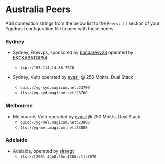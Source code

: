 # Australia Peers

Add connection strings from the below list to the `Peers: []` section of your
Yggdrasil configuration file to peer with these nodes.

### Sydney

* Sydney, Flowvps, sponsored by [bondarevv23](https://github.com/bondarevv23) operated by [EKCKABATOP54](androposhtar1029@gmail.com)
  * `tcp://195.114.14.86:7676`

* Sydney, Vultr operated by [evasil](https://matrix.to/#/@elias:illan.co) @ 250 Mbit/s, Dual Stack
  * `quic://yg-syd.magicum.net:23700`
  * `tls://yg-syd.magicum.net:23700`

### Melbourne

* Melbourne, Vultr operated by [evasil](https://matrix.to/#/@elias:illan.co) @ 250 Mbit/s, Dual Stack
  * `quic://yg-mel.magicum.net:23800`
  * `tls://yg-mel.magicum.net:23800`
  
### Adelaide

* Adelaide, operated by [sirsegv](https://sirsegv.moe/)
  * `tls://[2001:44b8:26e:1300::1]:7676`

